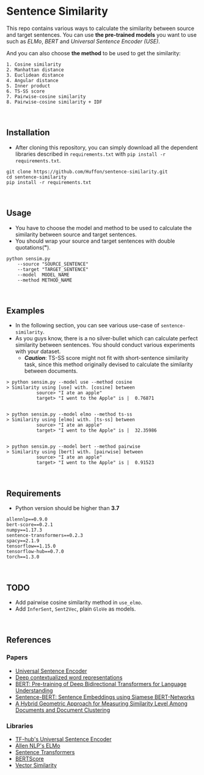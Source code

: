 # Sentence Similarity
This repo contains various ways to calculate the similarity between source and target sentences. You can use **the pre-trained models** you want to use such as _ELMo_, _BERT_ and _Universal Sentence Encoder (USE)_.

And you can also choose **the method** to be used to get the similarity:

    1. Cosine similarity
    2. Manhattan distance
    3. Euclidean distance
    4. Angular distance
    5. Inner product
    6. TS-SS score
    7. Pairwise-cosine similarity
    8. Pairwise-cosine similarity + IDF
<br/>

## Installation
- After cloning this repository, you can simply download all the dependent libraries described in `requirements.txt` with `pip install -r requirements.txt`.
```
git clone https://github.com/Huffon/sentence-similarity.git
cd sentence-similarity
pip install -r requirements.txt
```

<br/>

## Usage
- You have to choose the model and method to be used to calculate the similarity between source and target sentences.
- You should wrap your source and target sentences with double quotations(**"**).

```
python sensim.py
    --source "SOURCE_SENTENCE"
    --target "TARGET_SENTENCE"
    --model  MODEL_NAME
    --method METHOD_NAME
```

<br/>

## Examples
- In the following section, you can see various use-case of `sentence-similarity`.
- As you guys know, there is a no silver-bullet which can calculate perfect similarity between sentences. You should conduct various experiments with your dataset.
    - _**Caution**_: TS-SS score might not fit with short-sentence similarity task, since this method originally devised to calculate the similarity between documents.
```
> python sensim.py --model use --method cosine
> Similarity using [use] with. [cosine] between
           source> "I ate an apple"
           target> "I went to the Apple" is |  0.76871


> python sensim.py --model elmo --method ts-ss
> Similarity using [elmo] with. [ts-ss] between
           source> "I ate an apple"
           target> "I went to the Apple" is |  32.35986


> python sensim.py --model bert --method pairwise
> Similarity using [bert] with. [pairwise] between
           source> "I ate an apple"
           target> "I went to the Apple" is |  0.91523
```

<br/>

## Requirements
- Python version should be higher than **3.7**
```
allennlp==0.9.0
bert-score==0.2.1
numpy==1.17.3
sentence-transformers==0.2.3
spacy==2.1.9
tensorflow==1.15.0
tensorflow-hub==0.7.0
torch==1.3.0
```

<br/>

## TODO
- Add pairwise cosine similarity method in `use_elmo`.
- Add `InferSent`, `Sent2Vec`, plain `GloVe` as models.

<br/>

## References
### Papers
- [Universal Sentence Encoder](https://arxiv.org/abs/1803.11175)
- [Deep contextualized word representations](https://arxiv.org/abs/1802.05365)
- [BERT: Pre-training of Deep Bidirectional Transformers for Language Understanding](https://arxiv.org/abs/1810.04805)
- [Sentence-BERT: Sentence Embeddings using Siamese BERT-Networks](https://arxiv.org/abs/1908.10084)
- [A Hybrid Geometric Approach for Measuring Similarity Level Among Documents and Document Clustering](https://ieeexplore.ieee.org/document/7474366/metrics#metrics)

### Libraries
- [TF-hub's Universal Sentence Encoder](https://tfhub.dev/google/universal-sentence-encoder/2)
- [Allen NLP's ELMo](https://github.com/allenai/allennlp)
- [Sentence Transformers](https://github.com/UKPLab/sentence-transformers)
- [BERTScore](https://github.com/Tiiiger/bert_score)
- [Vector Similarity](https://github.com/taki0112/Vector_Similarity)